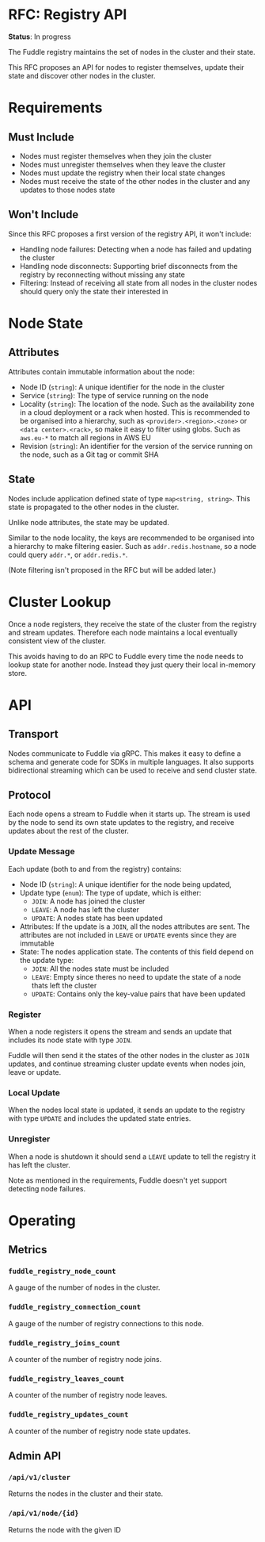 # RFC: Registry API

**Status**: In progress

The Fuddle registry maintains the set of nodes in the cluster and their state.

This RFC proposes an API for nodes to register themselves, update their state
and discover other nodes in the cluster.

# Requirements

## Must Include
* Nodes must register themselves when they join the cluster
* Nodes must unregister themselves when they leave the cluster
* Nodes must update the registry when their local state changes
* Nodes must receive the state of the other nodes in the cluster and
any updates to those nodes state

## Won't Include
Since this RFC proposes a first version of the registry API, it won't include:
* Handling node failures: Detecting when a node has failed and updating the
cluster
* Handling node disconnects: Supporting brief disconnects from the registry
by reconnecting without missing any state
* Filtering: Instead of receiving all state from all nodes in the cluster nodes
should query only the state their interested in

# Node State

## Attributes
Attributes contain immutable information about the node:
* Node ID (`string`): A unique identifier for the node in the cluster
* Service (`string`): The type of service running on the node
* Locality (`string`): The location of the node. Such as the availability zone
in a cloud deployment or a rack when hosted. This is recommended to be organised
into a hierarchy, such as `<provider>.<region>.<zone>` or
`<data center>.<rack>`, so make it easy to filter using globs. Such as
`aws.eu-*` to match all regions in AWS EU
* Revision (`string`): An identifier for the version of the service running on
the node, such as a Git tag or commit SHA

## State
Nodes include application defined state of type `map<string, string>`. This
state is propagated to the other nodes in the cluster.

Unlike node attributes, the state may be updated.

Similar to the node locality, the keys are recommended to be organised into
a hierarchy to make filtering easier. Such as `addr.redis.hostname`, so a node
could query `addr.*`, or `addr.redis.*`.

(Note filtering isn't proposed in the RFC but will be added later.)

# Cluster Lookup
Once a node registers, they receive the state of the cluster from the registry
and stream updates. Therefore each node maintains a local eventually consistent
view of the cluster.

This avoids having to do an RPC to Fuddle every time the node needs to lookup
state for another node. Instead they just query their local in-memory store.

# API

## Transport
Nodes communicate to Fuddle via gRPC. This makes it easy to define a schema and
generate code for SDKs in multiple languages. It also supports bidirectional
streaming which can be used to receive and send cluster state.

## Protocol
Each node opens a stream to Fuddle when it starts up. The stream is used by
the node to send its own state updates to the registry, and receive updates
about the rest of the cluster.

### Update Message
Each update (both to and from the registry) contains:
* Node ID (`string`): A unique identifier for the node being updated,
* Update type (`enum`): The type of update, which is either:
	* `JOIN`: A node has joined the cluster
	* `LEAVE`: A node has left the cluster
	* `UPDATE`: A nodes state has been updated
* Attributes: If the update is a `JOIN`, all the nodes attributes are sent.
The attributes are not included in `LEAVE` or `UPDATE` events since they are
immutable
* State: The nodes application state. The contents of this field depend on the
update type:
	* `JOIN`: All the nodes state must be included
	* `LEAVE`: Empty since theres no need to update the state of a node thats
left the cluster
	* `UPDATE`: Contains only the key-value pairs that have been updated

### Register
When a node registers it opens the stream and sends an update that includes its
node state with type `JOIN`.

Fuddle will then send it the states of the other nodes in the cluster as
`JOIN` updates, and continue streaming cluster update events when nodes join,
leave or update.

### Local Update
When the nodes local state is updated, it sends an update to the registry with
type `UPDATE` and includes the updated state entries.

### Unregister
When a node is shutdown it should send a `LEAVE` update to tell the registry
it has left the cluster.

Note as mentioned in the requirements, Fuddle doesn't yet support detecting node
failures.

# Operating

## Metrics

### `fuddle_registry_node_count`
A gauge of the number of nodes in the cluster.

### `fuddle_registry_connection_count`
A gauge of the number of registry connections to this node.

### `fuddle_registry_joins_count`
A counter of the number of registry node joins.

### `fuddle_registry_leaves_count`
A counter of the number of registry node leaves.

### `fuddle_registry_updates_count`
A counter of the number of registry node state updates.

## Admin API

### `/api/v1/cluster`
Returns the nodes in the cluster and their state.

### `/api/v1/node/{id}` 
Returns the node with the given ID
